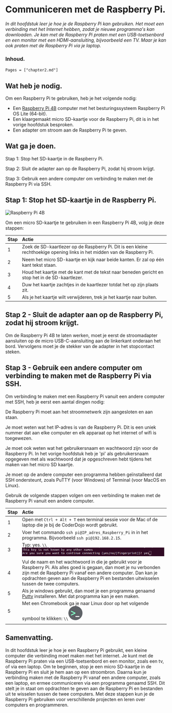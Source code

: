 # Communiceren met de Raspberry Pi.

*In dit hoofdstuk leer je hoe je de Raspberry Pi kan gebruiken. Het moet een verbinding met het Internet hebben, zodat je nieuwe programma's kan downloaden. Je kan met de Raspberry Pi praten met een USB-toetsenbord en een monitor met een HDMI-aansluiting, bijvoorbeeld een TV. Maar je kan ook praten met de Raspberry Pi via je laptop.*

### Inhoud.

```@contents
Pages = ["chapter2.md"]
```

## Wat heb je nodig.

Om een Raspberry Pi te gebruiken, heb je het volgende nodig:

- Een [Raspberry Pi 4B](https://www.sossolutions.nl/raspberry-pi-4-model-b) computer met het besturingssysteem Raspberry Pi OS Lite (64-bit).
- Een klaargemaakt micro SD-kaartje voor de Raspberry Pi, dit is in het vorige hoofdstuk besproken.
- Een adapter om stroom aan de Raspberry Pi te geven.

## Wat ga je doen.

Stap 1: Stop het SD-kaartje in de Raspberry Pi.

Stap 2: Sluit de adapter aan op de Raspberry Pi, zodat hij stroom krijgt.

Stap 3: Gebruik een andere computer om verbinding te maken met de Raspberry Pi via SSH.

## Stap 1: Stop het SD-kaartje in de Raspberry Pi.

![Raspberry Pi 4B](https://tweakers.net/i/2cwVWgCdsqhCk-Ikas8Y2O05H7A=/i/2002871472.jpeg)

Om een micro SD-kaartje te gebruiken in een Raspberry Pi 4B, volg je deze stappen:

|Stap        | Actie      |
|:---------- | :---------- |
| 1 | Zoek de SD-kaartlezer op de Raspberry Pi. Dit is een kleine rechthoekige opening links in het midden van de Raspberry Pi. |
| 2 | Neem het micro SD-kaartje en kijk naar beide kanten. Er zal op één kant tekst staan. |
| 3 | Houd het kaartje met de kant met de tekst naar beneden gericht en stop het in de SD-kaartlezer. |
| 4 | Duw het kaartje zachtjes in de kaartlezer totdat het op zijn plaats zit. |
| 5 | Als je het kaartje wilt verwijderen, trek je het kaartje naar buiten. |

## Stap 2 - Sluit de adapter aan op de Raspberry Pi, zodat hij stroom krijgt.

Om de Raspberry Pi 4B te laten werken, moet je eerst de stroomadapter aansluiten op de micro USB-C-aansluiting aan de linkerkant onderaan het bord. Vervolgens moet je de stekker van de adapter in het stopcontact steken.

## Stap 3 - Gebruik een andere computer om verbinding te maken met de Raspberry Pi via SSH.

Om verbinding te maken met een Raspberry Pi vanuit een andere computer met SSH, heb je eerst een aantal dingen nodig:

De Raspberry Pi moet aan het stroomnetwerk zijn aangesloten en aan staan.

Je moet weten wat het IP-adres is van de Raspberry Pi. Dit is een uniek nummer dat aan elke computer en elk apparaat op het internet of wifi is toegewezen.

Je moet ook weten wat het gebruikersnaam en wachtwoord zijn voor de Raspberry Pi. In het vorige hoofdstuk heb je 'pi' als gebruikersnaam opgegeven met als wachtwoord dat je opgeschreven hebt tijdens het maken van het micro SD kaartje.

Je moet op de andere computer een programma hebben geïnstalleerd dat SSH ondersteunt, zoals PuTTY (voor Windows) of Terminal (voor MacOS en Linux).

Gebruik de volgende stappen volgen om een verbinding te maken met de Raspberry Pi vanuit een andere computer.

|Stap        | Actie      |
|:---------- | :---------- |
| 1 | Open met `Ctrl + Alt + T` een terminal sessie voor de Mac of de laptop die je bij de CoderDojo wordt gebruikt. |
| 2 | Voer het commando `ssh pi@IP_adres_Raspberry_Pi` in in het programma. Bijvoorbeeld `ssh pi@192.168.2.15`. |
| 3 | Typ: yes. ``\\``![fig_4_5](assets/fig_4_5.png) |
| 4 | Vul de naam en het wachtwoord in die je gebruikt voor je Raspberry Pi. Als alles goed is gegaan, dan moet je nu verbonden zijn met de Raspberry Pi vanaf een andere computer. Dan kan je opdrachten geven aan de Raspberry Pi en bestanden uitwisselen tussen de twee computers. |
| 5 | Als je windows gebruikt, dan moet je een programma genaamd [Putty](https://www.ssh.com/academy/ssh/putty/windows/install) installeren. Met dat programma kan je een  maken. |
| 5 | Met een Chromebook ga je naar Linux door op het volgende symbool te klikken: ``\\``![Linux](assets/fig_2_1.png) 
||

## Samenvatting.

In dit hoofdstuk leer je hoe je een Raspberry Pi gebruikt, een kleine computer die verbinding moet maken met het internet. Je kunt met de Raspberry Pi praten via een USB-toetsenbord en een monitor, zoals een tv, of via een laptop. Om te beginnen, stop je een micro SD-kaartje in de Raspberry Pi en sluit je hem aan op een stroombron. Daarna kun je verbinding maken met de Raspberry Pi vanaf een andere computer, zoals een laptop, en ermee communiceren via een programma genaamd SSH. Dit stelt je in staat om opdrachten te geven aan de Raspberry Pi en bestanden uit te wisselen tussen de twee computers. Met deze stappen kun je de Raspberry Pi gebruiken voor verschillende projecten en leren over computers en programmeren.